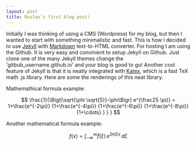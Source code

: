 ```yaml
---
layout: post
title: Ruslan's first blog post!
---
```

Initially I was thinking of using a CMS (Wordpress) for my blog, but then I wanted to start with something minimalistic and fast. This is how I decided to use [Jekyll](https://jekyllrb.com/) with [Markdown](https://daringfireball.net/projects/markdown/) text-to-HTML converter. For hosting I am using the Github. It is very easy and convinient to setup Jekyll on Github. Just clone one of the many Jekyll themes change the 'gitbub_username.github.io' and your blog is good to go!
Another cool feature of Jekyll is that it is neatly integrated with [Katex](https://github.com/Khan/KaTeX), which is a fast TeX math .js library. Here are some the renderings of this neat library.

Mathemathical formula example:

$$
\frac{1}{\Bigl(\sqrt{\phi \sqrt{5}}-\phi\Bigr) e^{\frac25 \pi}} = 1+\frac{e^{-2\pi}} {1+\frac{e^{-4\pi}} {1+\frac{e^{-6\pi}} {1+\frac{e^{-8\pi}} {1+\cdots} } } }
$$

Another mathematical formula example:  

$$
f(x) = \int_{-\infty}^\infty\hat f(\xi)\,e^{2 \pi i \xi x}\,d\xi
$$
